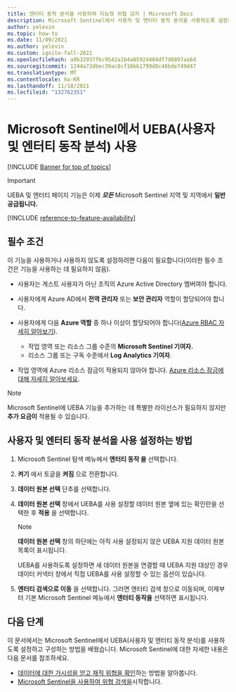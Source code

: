 ```yaml
---
title: 엔터티 동작 분석을 사용하여 지능형 위협 감지 | Microsoft Docs
description: Microsoft Sentinel에서 사용자 및 엔터티 동작 분석을 사용하도록 설정하고 데이터 원본 구성
author: yelevin
ms.topic: how-to
ms.date: 11/09/2021
ms.author: yelevin
ms.custom: ignite-fall-2021
ms.openlocfilehash: a9b32937fbc9542a1b4a05924404df7d6897aa6d
ms.sourcegitcommit: 1244a72dbec39ac8cf16bb1799d8c46bde749d47
ms.translationtype: MT
ms.contentlocale: ko-KR
ms.lasthandoff: 11/18/2021
ms.locfileid: "132762351"
---
```

# <a name="enable-user-and-entity-behavior-analytics-ueba-in-microsoft-sentinel"></a>Microsoft Sentinel에서 UEBA(사용자 및 엔터티 동작 분석) 사용 

[!INCLUDE [Banner for top of topics](./includes/banner.md)]

> [!IMPORTANT]
>
> UEBA 및 엔터티 페이지 기능은 이제 **_모든_** Microsoft Sentinel 지역 및 지역에서 **일반 공급됩니다.** 

[!INCLUDE [reference-to-feature-availability](includes/reference-to-feature-availability.md)]

## <a name="prerequisites"></a>필수 조건

이 기능을 사용하거나 사용하지 않도록 설정하려면 다음이 필요합니다(이러한 필수 조건은 기능을 사용하는 데 필요하지 않음).

- 사용자는 게스트 사용자가 아닌 조직의 Azure Active Directory 멤버여야 합니다.

- 사용자에게 Azure AD에서 **전역 관리자** 또는 **보안 관리자** 역할이 할당되어야 합니다.

- 사용자에게 다음 **Azure 역할** 중 하나 이상이 할당되어야 합니다([Azure RBAC 자세히 알아보기](roles.md)).
    - 작업 영역 또는 리소스 그룹 수준의 **Microsoft Sentinel 기여자.**
    - 리소스 그룹 또는 구독 수준에서 **Log Analytics 기여자**.

- 작업 영역에 Azure 리소스 잠금이 적용되지 않아야 합니다. [Azure 리소스 잠금에 대해 자세히 알아보세요](../azure-resource-manager/management/lock-resources.md).

> [!NOTE]
> Microsoft Sentinel에 UEBA 기능을 추가하는 데 특별한 라이선스가 필요하지 않지만 **추가 요금이** 적용될 수 있습니다.

## <a name="how-to-enable-user-and-entity-behavior-analytics"></a>사용자 및 엔터티 동작 분석을 사용 설정하는 방법

1. Microsoft Sentinel 탐색 메뉴에서 **엔터티 동작 을** 선택합니다.

1. **켜기** 에서 토글을 **켜짐** 으로 전환합니다.

1. **데이터 원본 선택** 단추를 선택합니다.

1. **데이터 원본 선택** 창에서 UEBA를 사용 설정할 데이터 원본 옆에 있는 확인란을 선택한 후 **적용** 을 선택합니다.

    > [!NOTE]
    >
    > **데이터 원본 선택** 창의 하단에는 아직 사용 설정되지 않은 UEBA 지원 데이터 원본 목록이 표시됩니다. 
    >
    > UEBA를 사용하도록 설정하면 새 데이터 원본을 연결할 때 UEBA 지원 대상인 경우 데이터 커넥터 창에서 직접 UEBA를 사용 설정할 수 있는 옵션이 있습니다.

1. **엔터티 검색으로 이동** 을 선택합니다. 그러면 엔터티 검색 창으로 이동되며, 이제부터 기본 Microsoft Sentinel 메뉴에서 **엔터티 동작을** 선택하면 표시됩니다.

## <a name="next-steps"></a>다음 단계
이 문서에서는 Microsoft Sentinel에서 UEBA(사용자 및 엔터티 동작 분석)를 사용하도록 설정하고 구성하는 방법을 배웠습니다. Microsoft Sentinel에 대한 자세한 내용은 다음 문서를 참조하세요.
- [데이터에 대한 가시성을 얻고 재적 위협을 확인](get-visibility.md)하는 방법을 알아봅니다.
- [Microsoft Sentinel을 사용하여 위협 검색을](detect-threats-built-in.md)시작합니다.
